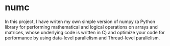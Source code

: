 # numc

In this project, I have writen my own simple version of numpy (a Python library for performing mathematical and logical operations on arrays and matrices, whose underlying code is written in C) and optimize your code for performance by using data-level parallelism and Thread-level parallelism.
